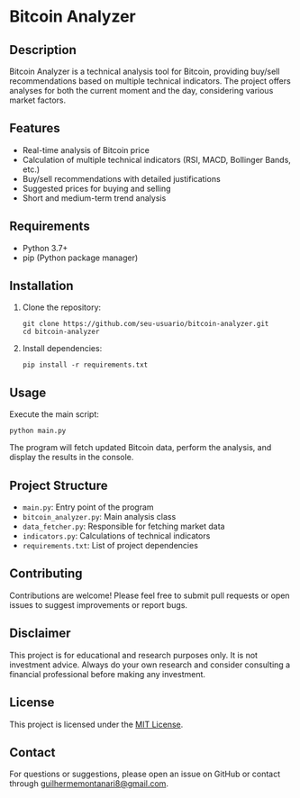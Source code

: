 # Bitcoin Analyzer

## Description

Bitcoin Analyzer is a technical analysis tool for Bitcoin, providing buy/sell recommendations based on multiple technical indicators. The project offers analyses for both the current moment and the day, considering various market factors.

## Features

- Real-time analysis of Bitcoin price
- Calculation of multiple technical indicators (RSI, MACD, Bollinger Bands, etc.)
- Buy/sell recommendations with detailed justifications
- Suggested prices for buying and selling
- Short and medium-term trend analysis

## Requirements

- Python 3.7+
- pip (Python package manager)

## Installation

1. Clone the repository:
   ```
   git clone https://github.com/seu-usuario/bitcoin-analyzer.git
   cd bitcoin-analyzer
   ```

2. Install dependencies:
   ```
   pip install -r requirements.txt
   ```

## Usage

Execute the main script:

```
python main.py
```

The program will fetch updated Bitcoin data, perform the analysis, and display the results in the console.

## Project Structure

- `main.py`: Entry point of the program
- `bitcoin_analyzer.py`: Main analysis class
- `data_fetcher.py`: Responsible for fetching market data
- `indicators.py`: Calculations of technical indicators
- `requirements.txt`: List of project dependencies

## Contributing

Contributions are welcome! Please feel free to submit pull requests or open issues to suggest improvements or report bugs.

## Disclaimer

This project is for educational and research purposes only. It is not investment advice. Always do your own research and consider consulting a financial professional before making any investment.

## License

This project is licensed under the [MIT License](https://opensource.org/licenses/MIT).

## Contact

For questions or suggestions, please open an issue on GitHub or contact through guilhermemontanari8@gmail.com.
